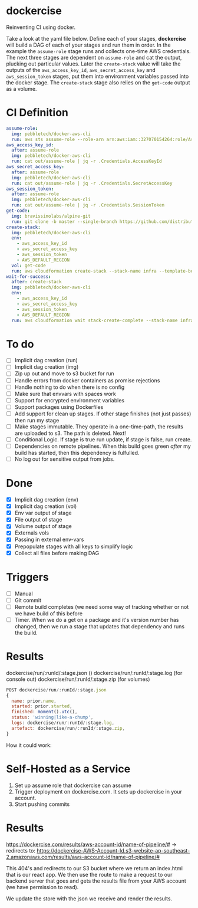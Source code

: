 # dockercise

Reinventing CI using docker.

Take a look at the yaml file below. Define each of your stages, **dockercise** will build a DAG of each of your stages and run them in order. In the example the `assume-role` stage runs and collects one-time AWS credentials. The next three stages are dependent on `assume-role` and cat the output, plucking out particular values. Later the `create-stack` value will take the outputs of the `aws_access_key_id`, `aws_secret_access_key` and `aws_session_token` stages, put them into environment variables passed into the docker stage. The `create-stack` stage also relies on the `get-code` output as a volume.

# CI Definition

```yaml
assume-role:
  img: pebbletech/docker-aws-cli
  run: aws sts assume-role --role-arn arn:aws:iam::327070154264:role/AssumeThis --role-session-name deploy
aws_access_key_id:
  after: assume-role
  img: pebbletech/docker-aws-cli
  run: cat out/assume-role | jq -r .Credentials.AccessKeyId
aws_secret_access_key:
  after: assume-role
  img: pebbletech/docker-aws-cli
  run: cat out/assume-role | jq -r .Credentials.SecretAccessKey
aws_session_token:
  after: assume-role
  img: pebbletech/docker-aws-cli
  run: cat out/assume-role | jq -r .Credentials.SessionToken
get-code:
  img: bravissimolabs/alpine-git
  run: git clone -b master --single-branch https://github.com/distributedlife/dockercise.git get-code
create-stack:
  img: pebbletech/docker-aws-cli
  env:
    - aws_access_key_id
    - aws_secret_access_key
    - aws_session_token
    - AWS_DEFAULT_REGION
  vol: get-code
  run: aws cloudformation create-stack --stack-name infra --template-body file://get-code/example.yaml
wait-for-success:
  after: create-stack
  img: pebbletech/docker-aws-cli
  env:
    - aws_access_key_id
    - aws_secret_access_key
    - aws_session_token
    - AWS_DEFAULT_REGION
  run: aws cloudformation wait stack-create-complete --stack-name infra
```

# To do
- [ ] Implicit dag creation (run)
- [ ] Implicit dag creation (img)
- [ ] Zip up out and move to s3 bucket for run
- [ ] Handle errors from docker containers as promise rejections
- [ ] Handle nothing to do when there is no config
- [ ] Make sure that envvars with spaces work
- [ ] Support for encrypted environment variables
- [ ] Support packages using Dockerfiles
- [ ] Add support for clean up stages. If other stage finishes (not just passes) then run my stage
- [ ] Make stages immutable. They operate in a one-time-path, the results are uploaded to s3. The path is deleted. Next!
- [ ] Conditional Logic. If stage is true run update, if stage is false, run create.
- [ ] Dependencies on remote pipelines. When this build goes green _after_ my build has started, then this dependency is fulfulled.
- [ ] No log out for sensitive output from jobs.

# Done
- [x] Implicit dag creation (env)
- [x] Implicit dag creation (vol)
- [x] Env var output of stage
- [x] File output of stage
- [x] Volume output of stage
- [x] Externals vols
- [x] Passing in external env-vars
- [x] Prepopulate stages with all keys to simplify logic
- [x] Collect all files before making DAG

# Triggers
- [ ] Manual
- [ ] Git commit
- [ ] Remote build completes (we need some way of tracking whether or not we have build of this before
- [ ] Timer. When we do a get on a package and it's version number has changed, then we run a stage that updates that dependency and runs the build.

# Results

dockercise/run/:runId/:stage.json ()
dockercise/run/:runId/:stage.log (for console out)
dockercise/run/:runId/:stage.zip (for volumes)

```javascript
POST dockercise/run/:runId/:stage.json
{
  name: prior.name,
  started: prior.started,
  finished: moment().utc(),
  status: 'winning|like-a-chump',
  logs: dockercise/run/:runId/:stage.log,
  artefact: dockercise/run/:runId/:stage.zip,
}
```


How it could work:

# Self-Hosted as a Service
1. Set up assume role that dockercise can assume
2. Trigger deployment on dockercise.com. It sets up dockercise in your account.
3. Start pushing commits


# Results
https://dockercise.com/results/aws-account-id/name-of-pipeline/# -> redirects to:
https://dockercise-AWS-Account-Id.s3-website-ap-southeast-2.amazonaws.com/results/aws-account-id/name-of-pipeline/#

This 404's and redirects to our S3 bucket where we return an index.html that is our react app. We then use the route to make a request to our backend server that goes and gets the results file from your AWS account (we have permission to read).

We update the store with the json we receive and render the results.
